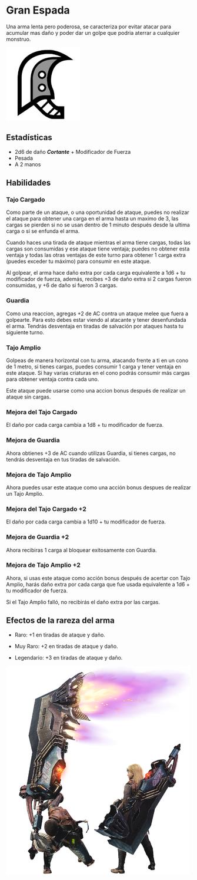 <link rel="stylesheet" href="../../base.css">

# Gran Espada

Una arma lenta pero poderosa, se caracteriza por evitar atacar para acumular mas daño y poder dar un golpe que podria aterrar a cualquier monstruo.

<img src="./gran-espada-icono.png" width="200"/>

## Estadísticas

- <span style="color:var(--ataque)">2d6</span> de daño ***Cortante*** + <span style="color:var(--fuerza)">Modificador de Fuerza</span>
- Pesada
- A 2 manos

## Habilidades

### <span style='color:var(--poco-comun)'>Tajo Cargado</span>

Como parte de un ataque, o una oportunidad de ataque, puedes no realizar el ataque para obtener una carga en el arma hasta un maximo de 3, las cargas se pierden si no se usan dentro de 1 minuto después desde la ultima carga o si se enfunda el arma.

Cuando haces una tirada de ataque mientras el arma tiene cargas, todas las cargas son consumidas y ese ataque tiene ventaja; puedes no obtener esta ventaja y todas las otras ventajas de este turno para obtener 1 carga extra (puedes exceder tu máximo) para consumir en este ataque.

Al golpear, el arma hace daño extra por cada carga equivalente a <span style='color:var(--ataque)'>1d6</span> + <span style='color:var(--fuerza)'>tu modificador de fuerza</span>, además, recibes <span style='color:var(--ataque)'>+3</span> de daño extra si 2 cargas fueron consumidas, y <span style='color:var(--ataque)'>+6</span> de daño si fueron 3 cargas.

### <span style='color:var(--raro)'>Guardia</span>

Como una reaccion, agregas +2 de AC contra un ataque melee que fuera a golpearte. Para esto debes estar viendo al atacante y tener desenfundada el arma. Tendrás desventaja en tiradas de salvación por ataques hasta tu siguiente turno.

### <span style='color:var(--raro)'>Tajo Amplio</span>

Golpeas de manera horizontal con tu arma, atacando frente a ti en un cono de 1 metro, si tienes cargas, puedes consumir 1 carga y tener ventaja en este ataque. Si hay varias criaturas en el cono podrás consumir más cargas para obtener ventaja contra cada uno.

Este ataque puede usarse como una accion bonus después de realizar un ataque sin cargas.

### <span style='color:var(--muy-raro)'>Mejora del Tajo Cargado</span>

El daño por cada carga cambia a <span style='color:var(--ataque)'>1d8</span> + <span style='color:var(--fuerza)'>tu modificador de fuerza</span>.

### <span style='color:var(--muy-raro)'>Mejora de Guardia</span>

Ahora obtienes +3 de AC cuando utilizas <span style='color:var(--raro)'>Guardia</span>, si tienes cargas, no tendrás desventaja en tus tiradas de salvación.

### <span style='color:var(--muy-raro)'>Mejora de Tajo Amplio</span>

Ahora puedes usar este ataque como una acción bonus despues de realizar un <span style='color:var(--poco-comun)'>Tajo Amplio</span>.

### <span style='color:var(--legendario)'>Mejora del Tajo Cargado +2</span>

El daño por cada carga cambia a <span style='color:var(--ataque)'>1d10</span> + <span style='color:var(--fuerza)'>tu modificador de fuerza</span>.

### <span style='color:var(--legendario)'>Mejora de Guardia +2</span>

Ahora recibiras 1 carga al bloquear exitosamente con <span style='color:var(--raro)'>Guardia</span>.

### <span style='color:var(--legendario)'>Mejora de Tajo Amplio +2</span>

Ahora, si usas este ataque como acción bonus después de acertar con <span style='color:var(--poco-comun)'>Tajo Amplio</span>, harás daño extra por cada carga que fue usada equivalente a <span style='color:var(--ataque)'>1d6</span> + <span style='color:var(--fuerza)'>tu modificador de fuerza</span>. 

Si el <span style='color:var(--poco-comun)'>Tajo Amplio</span> falló, no recibirás el daño extra por las cargas.

## Efectos de la rareza del arma

- <span style='color:var(--raro)'>Raro</span>: <span style='color:var(--ataque)'>+1</span> en tiradas de ataque y daño.

- <span style='color:var(--muy-raro)'>Muy Raro</span>: <span style='color:var(--ataque)'>+2</span> en tiradas de ataque y daño.

- <span style='color:var(--legendario)'>Legendario</span>: <span style='color:var(--ataque)'>+3</span> en tiradas de ataque y daño.

<img src="./gran-espada.png" width="500">